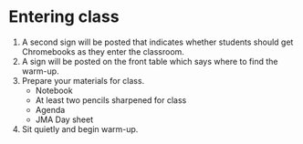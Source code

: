 # Entering class

1. A second sign will be posted that indicates whether students should get Chromebooks as they enter the classroom.
2. A sign will be posted on the front table which says where to find the warm-up.
3. Prepare your materials for class.
    - Notebook
    - At least two pencils sharpened for class
    - Agenda
    - JMA Day sheet
4. Sit quietly and begin warm-up.
